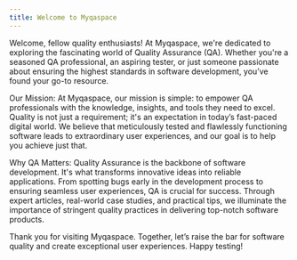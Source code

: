 ```yaml
---
title: Welcome to Myqaspace
---
```


Welcome, fellow quality enthusiasts! At Myqaspace, we're dedicated to exploring the fascinating world of Quality Assurance (QA). Whether you're a seasoned QA professional, an aspiring tester, or just someone passionate about ensuring the highest standards in software development, you’ve found your go-to resource.

Our Mission: At Myqaspace, our mission is simple: to empower QA professionals with the knowledge, insights, and tools they need to excel. Quality is not just a requirement; it's an expectation in today’s fast-paced digital world. We believe that meticulously tested and flawlessly functioning software leads to extraordinary user experiences, and our goal is to help you achieve just that.

Why QA Matters: Quality Assurance is the backbone of software development. It's what transforms innovative ideas into reliable applications. From spotting bugs early in the development process to ensuring seamless user experiences, QA is crucial for success. Through expert articles, real-world case studies, and practical tips, we illuminate the importance of stringent quality practices in delivering top-notch software products.

Thank you for visiting Myqaspace. Together, let’s raise the bar for software quality and create exceptional user experiences. Happy testing!
